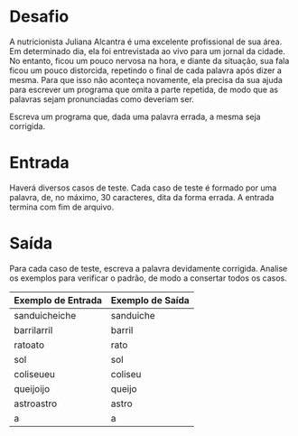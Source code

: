 # Desafio
A nutricionista Juliana Alcantra é uma excelente profissional de sua área. Em determinado dia, ela foi entrevistada ao vivo para um jornal da cidade. No entanto, ficou um pouco nervosa na hora, e diante da situação, sua fala ficou um pouco distorcida, repetindo o final de cada palavra após dizer a mesma. Para que isso não aconteça novamente, ela precisa da sua ajuda para escrever um programa que omita a parte repetida, de modo que as palavras sejam pronunciadas como deveriam ser.

Escreva um programa que, dada uma palavra errada, a mesma seja corrigida.

# Entrada
Haverá diversos casos de teste. Cada caso de teste é formado por uma palavra, de, no máximo, 30 caracteres, dita da forma errada. A entrada termina com fim de arquivo.

# Saída
Para cada caso de teste, escreva a palavra devidamente corrigida. Analise os exemplos para verificar o padrão, de modo a consertar todos os casos.

| Exemplo de Entrada | Exemplo de Saída |
|--------------------|------------------|
| sanduicheiche      | sanduiche        |
| barrilarril        | barril           |
| ratoato            | rato             |
| sol                | sol              |
| coliseueu          | coliseu          |
| queijoijo          | queijo           |
| astroastro         | astro            |
| a                  | a                |